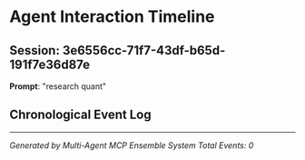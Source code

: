 # Agent Interaction Timeline

## Session: 3e6556cc-71f7-43df-b65d-191f7e36d87e
**Prompt**: "research quant"

## Chronological Event Log



---
*Generated by Multi-Agent MCP Ensemble System*
*Total Events: 0*
